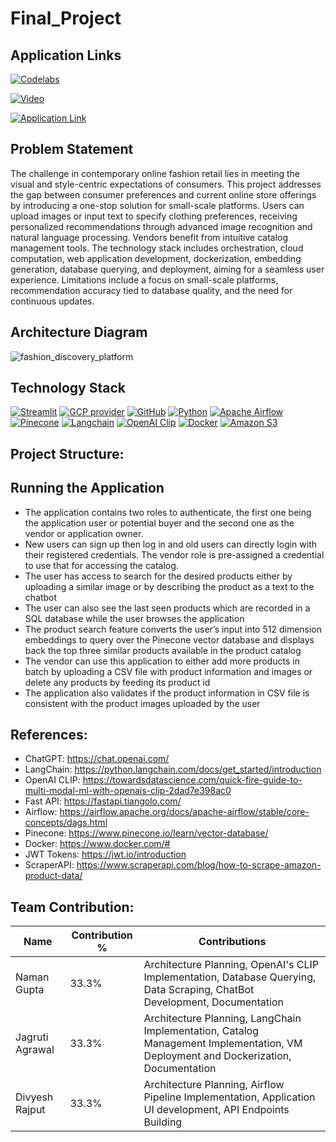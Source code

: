 # Final_Project

## Application Links
[![Codelabs](https://img.shields.io/badge/Codelabs-blue?style=for-the-badge)](https://codelabs-preview.appspot.com/?file_id=1fbWTNJO9v0mllZLa48zSFKu5GM6kTl0HLQQcBGkoPVE/edit#0)

[![Video](https://img.shields.io/badge/Video-CC6699?style=for-the-badge)](https://www.youtube.com/watch?v=_0TWwnpgJ0c)

[![Application Link](https://img.shields.io/badge/Application-green?style=for-the-badge)](http://35.238.105.5:8501/)

## Problem Statement

The challenge in contemporary online fashion retail lies in meeting the visual and style-centric expectations of consumers. This project addresses the gap between consumer preferences and current online store offerings by introducing a one-stop solution for small-scale platforms. Users can upload images or input text to specify clothing preferences, receiving personalized recommendations through advanced image recognition and natural language processing. Vendors benefit from intuitive catalog management tools. The technology stack includes orchestration, cloud computation, web application development, dockerization, embedding generation, database querying, and deployment, aiming for a seamless user experience. Limitations include a focus on small-scale platforms, recommendation accuracy tied to database quality, and the need for continuous updates.

## Architecture Diagram
![fashion_discovery_platform](https://github.com/BigDataIA-Fall2023-Team4/Final_Project/assets/113845871/77d882dc-9be0-48f5-81ae-e6ce9938dfbc)



## Technology Stack
[![Streamlit](https://img.shields.io/badge/Streamlit-FF4B4B?style=for-the-badge&logo=Streamlit&logoColor=white)](https://streamlit.io/)
[![GCP provider](https://img.shields.io/badge/GCP-orange?style=for-the-badge&logo=google-cloud&color=orange)](https://cloud.google.com/?hl=en)
[![GitHub](https://img.shields.io/badge/GitHub-100000?style=for-the-badge&logo=github&logoColor=white)](https://github.com/)
[![Python](https://img.shields.io/badge/Python-FFD43B?style=for-the-badge&logo=python&logoColor=purple)](https://www.python.org/)
[![Apache Airflow](https://img.shields.io/badge/apacheairflow-2A667F?style=for-the-badge&logo=ApacheAirflow&logoColor=black)](https://airflow.apache.org/)
[![Pinecone](https://img.shields.io/badge/Pinecone-A100FF?style=for-the-badge)](https://www.pinecone.io/)
[![Langchain](https://img.shields.io/badge/Langchain-073B5A?style=for-the-badge)](https://www.langchain.com/)
[![OpenAI Clip](https://img.shields.io/badge/openai-6BA539?style=for-the-badge&logo=OpenAI&logoColor=black)](https://openai.com/)
[![Docker](https://img.shields.io/badge/docker-29F1FB?style=for-the-badge&logo=Docker&logoColor=black)](https://www.docker.com/)
[![Amazon S3](https://img.shields.io/badge/amazons3-535D6C?style=for-the-badge&logo=amazons3&logoColor=black)](https://aws.amazon.com/s3/)

## Project Structure:


## Running the Application
- The application contains two roles to authenticate, the first one being the application user or potential buyer and the second one as the vendor or application owner.
- New users can sign up then log in and old users can directly login with their registered credentials. The vendor role is pre-assigned a credential to use that for accessing the catalog.
- The user has access to search for the desired products either by uploading a similar image or by describing the product as a text to the chatbot
- The user can also see the last seen products which are recorded in a SQL database while the user browses the application
- The product search feature converts the user’s input into 512 dimension embeddings to query over the Pinecone vector database and displays back the top three similar products available in the product catalog
- The vendor can use this application to either add more products in batch by uploading a CSV file with product information and images or delete any products by feeding its product id
- The application also validates if the product information in CSV file is consistent with the product images uploaded by the user


## References:
- ChatGPT: https://chat.openai.com/
- LangChain: https://python.langchain.com/docs/get_started/introduction
- OpenAI CLIP: https://towardsdatascience.com/quick-fire-guide-to-multi-modal-ml-with-openais-clip-2dad7e398ac0 
- Fast API: https://fastapi.tiangolo.com/
- Airflow: https://airflow.apache.org/docs/apache-airflow/stable/core-concepts/dags.html
- Pinecone: https://www.pinecone.io/learn/vector-database/
- Docker: https://www.docker.com/#
- JWT Tokens: https://jwt.io/introduction
- ScraperAPI: https://www.scraperapi.com/blog/how-to-scrape-amazon-product-data/ 


## Team Contribution:

| Name            | Contribution % | Contributions |
|-----------------|----------------|---------------|
| Naman Gupta     |     33.3%      | Architecture Planning, OpenAI's CLIP Implementation, Database Querying, Data Scraping, ChatBot Development, Documentation            |
| Jagruti Agrawal |     33.3%      | Architecture Planning, LangChain Implementation, Catalog Management Implementation, VM Deployment and Dockerization, Documentation           |
| Divyesh Rajput  |     33.3%      | Architecture Planning, Airflow Pipeline Implementation, Application UI development, API Endpoints Building            |
